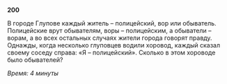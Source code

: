 **200**

В городе Глупове каждый житель – полицейский, вор или обыватель.
Полицейские врут обывателям, воры – полицейским, а обыватели –
ворам, а во всех остальных случаях жители города говорят правду.
Однажды, когда несколько глуповцев водили хоровод, каждый сказал
своему соседу справа: «Я – полицейский». Сколько в этом хороводе
было обывателей?

_Время: 4 минуты_
